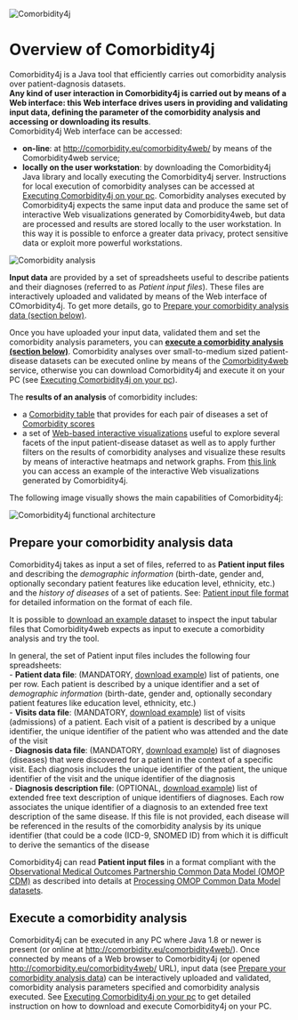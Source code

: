 ![Comorbidity4j](/img/logo.png)
<h1>Overview of Comorbidity4j</h1>

Comorbidity4j is a Java tool that efficiently carries out comorbidity analysis over patient-dagnosis datasets.  
**Any kind of user interaction in Comorbidity4j is carried out by means of a Web interface: this Web interface drives users in providing and validating input data, defining the parameter of the comorbidity analysis and accessing or downloading its results**.  
Comorbidity4j Web interface can be accessed:  

+ **on-line**: at <a href="http://comorbidity.eu/comorbidity4web/" target="_blank">http://comorbidity.eu/comorbidity4web/</a> by means of the Comorbidity4web service;  
+ **locally on the user workstation**: by downloading the Comorbidity4j Java library and locally executing the Comorbidity4j server. Instructions for local execution of comorbidity analyses can be accessed at [Executing Comorbidity4j on your pc](LocalExecution.md). Comorbidity analyses executed by Comorbidity4j expects the same input data and produce the same set of interactive Web visualizations generated by Comorbidity4web, but data are processed and results are stored locally to the user workstation. In this way it is possible to enforce a greater data privacy, protect sensitive data or exploit more powerful workstations.  

  
![Comorbidity analysis](/img/como_analysis.png)
  
  
**Input data** are provided by a set of spreadsheets useful to describe patients and their diagnoses (referred to as *Patient input files*). These files are interactively uploaded and validated by means of the Web interface of COmorbidity4j. To get more details, go to [Prepare your comorbidity analysis data (section below)](#prepareData).  

Once you have uploaded your input data, validated them and set the comorbidity analysis parameters, you can **[execute a comorbidity analysis (section below)](#analysisExecution)**. Comorbidity analyses over small-to-medium sized patient-disease datasets can be executed online by means of the [Comorbidity4web](OnlineExecution.md) service, otherwise you can download Comorbidity4j and execute it on your PC (see [Executing Comorbidity4j on your pc](LocalExecution.md)).  
  
The **results of an analysis** of comorbidity includes:    
  
+ a [Comorbidity table](ComorbidityTable.md) that provides for each pair of diseases a set of [Comorbidity scores](ComorbidityScoresComputed.md)  
+ a set of [Web-based interactive visualizations](InteractiveVisualizations.md) useful to explore several facets of the input patient-disease dataset as well as to apply further filters on the results of comorbidity analyses and visualize these results by means of interactive heatmaps and network graphs. From <a href="http://backingdata.org/comorbidity4j/" target="_blank">this link</a> you can access an example of the interactive Web visualizations generated by Comorbidity4j.  
   
The following image visually shows the main capabilities of Comorbidity4j:    
  
![Comorbidity4j functional architecture](/img/overview_all.png)  
  
  
<a name="prepareData"></a>
## Prepare your comorbidity analysis data

Comorbidity4j takes as input a set of files, referred to as **Patient input files** and describing the *demographic information* (birth-date, gender and, optionally secondary patient features like education level, ethnicity, etc.) and the *history of diseases* of a set of patients. See: [Patient input file format](InputFileFormat.md) for detailed information on the format of each file.  
  
It is possible to <a href="https://github.com/fra82/comorbidity4j/raw/master/example/input/comorbidity4j_example_dataset.tar.gz" target="_blank">download an example dataset</a> to inspect the input tabular files that Comorbidity4web expects as input to execute a comorbidity analysis and try the tool.  
  
In general, the set of Patient input files includes the following four spreadsheets:  
    - **Patient data file**: (MANDATORY, <a href="https://raw.githubusercontent.com/fra82/comorbidity4j/master/example/input/patients_comorbidity4j_example.csv" target="_blank">download example</a>) list of patients, one per row. Each patient is described by a unique identifier and a set of *demographic information* (birth-date, gender and, optionally secondary patient features like education level, ethnicity, etc.)  
    - **Visits data file**: (MANDATORY, <a href="https://raw.githubusercontent.com/fra82/comorbidity4j/master/example/input/diagnoses_comorbidity4j_visits.csv" target="_blank">download example</a>) list of visits (admissions) of a patient. Each visit of a patient is described by a unique identifier, the unique identifier of the patient who was attended and the date of the visit  
    - **Diagnosis data file**: (MANDATORY, <a href="https://raw.githubusercontent.com/fra82/comorbidity4j/master/example/input/diagnoses_comorbidity4j_example.csv" target="_blank">download example</a>) list of diagnoses (diseases) that were discovered for a patient in the context of a specific visit. Each diagnosis includes the unique identifier of the patient, the unique identifier of the visit and the unique identifier of the diagnosis  
    - **Diagnosis description file**: (OPTIONAL, <a href="https://raw.githubusercontent.com/fra82/comorbidity4j/master/example/input/diagnosis_descriptions_comorbidity4j_example.csv" target="_blank">download example</a>) list of extended free text description of unique identifiers of diagnoses. Each row associates the unique identifier of a diagnosis to an extended free text description of the same disease. If this file is not provided, each disease will be referenced in the results of the comorbidity analysis by its unique identifier (that could be a code (ICD-9, SNOMED ID) from which it is difficult to derive the semantics of the disease  
  
  
Comorbidity4j can read **Patient input files** in a format compliant with the <a href="https://www.ohdsi.org/data-standardization/" target="_blank">Observational Medical Outcomes Partnership Common Data Model (OMOP CDM)</a> as described into details at [Processing OMOP Common Data Model datasets](InputFileFormatOMOP.md).  
  
  
<a name="analysisExecution"></a>
## Execute a comorbidity analysis
  
Comorbidity4j can be executed in any PC where Java 1.8 or newer is present (or online at <a href="http://comorbidity.eu/comorbidity4web/" target="_blank">http://comorbidity.eu/comorbidity4web/</a>). Once connected by means of a Web browser to Comorbidity4j (or opened <a href="http://comorbidity.eu/comorbidity4web/" target="_blank">http://comorbidity.eu/comorbidity4web/</a> URL), input data (see [Prepare your comorbidity analysis data](#prepareData)) can be interactively uploaded and validated, comorbidity analysis parameters specified and comorbidity analysis executed. See [Executing Comorbidity4j on your pc](LocalExecution.md) to get detailed instruction on how to download and execute Comorbidity4j on your PC.  
  
  